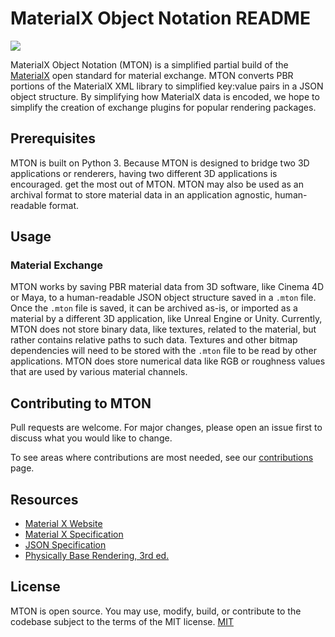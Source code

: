 # MaterialX Object Notation README
![](https://img.shields.io/badge/License-MIT-brightgreen)

MaterialX Object Notation (MTON) is a simplified partial build of the [MaterialX](http://materialx.org) open standard for material exchange. MTON converts PBR portions of the MaterialX XML library to simplified key:value pairs in a JSON object structure.  By simplifying how MaterialX data is encoded, we hope to simplify the creation of exchange plugins for popular rendering packages.

## Prerequisites
MTON is built on Python 3. 
Because MTON is designed to bridge two 3D applications or renderers, having two different 3D applications is encouraged. get the most out of MTON. MTON may also be used as an archival format to store material data in an application agnostic, human-readable format.

## Usage
### Material Exchange
MTON works by saving PBR material data from 3D software, like Cinema 4D or Maya, to a human-readable JSON object structure saved in a `.mton` file.  Once the `.mton` file is saved, it can be archived as-is, or imported as a material by a different 3D application, like Unreal Engine or Unity.  Currently, MTON does not store binary data, like textures, related to the material, but rather contains relative paths to such data.  Textures and other bitmap dependencies will need to be stored with the `.mton` file to be read by other applications.  MTON does store numerical data like RGB or roughness values that are used by various material channels.

## Contributing to MTON
Pull requests are welcome. For major changes, please open an issue first to discuss what you would like to change.

To see areas where contributions are most needed, see our [contributions](contributions.md) page.


## Resources
- [Material X Website](https://www.materialx.org)
- [Material X Specification](https://materialx.org/assets/MaterialX.v1.38.Spec.pdf)
- [JSON Specification](https://www.json.org/json-en.html)
- [Physically Base Rendering, 3rd ed.](https://www.pbr-book.org/)

## License
MTON is open source.  You may use, modify, build, or contribute to the codebase subject to the terms of the MIT license.
[MIT](https://choosealicense.com/licenses/mit/)